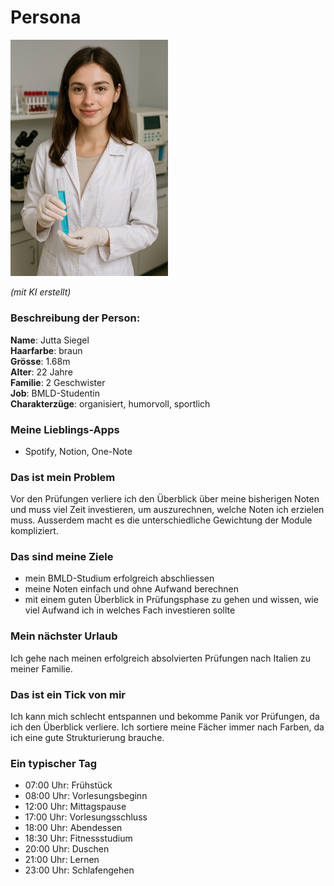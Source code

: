 # Persona
<img src="fotos/Persona_Bild.png" alt="Foto der Persona (mit KI erstellt)" width="50%">

<p style="text-align: left;"><em>(mit KI erstellt)</em></p>

### Beschreibung der Person:
**Name**: Jutta Siegel  
**Haarfarbe**: braun  
**Grösse**: 1.68m  
**Alter**: 22 Jahre  
**Familie**: 2 Geschwister  
**Job**: BMLD-Studentin  
**Charakterzüge**: organisiert, humorvoll, sportlich  

### Meine Lieblings-Apps
- Spotify, Notion, One-Note

### Das ist mein Problem
Vor den Prüfungen verliere ich den Überblick über meine bisherigen Noten und muss viel Zeit investieren, um auszurechnen, welche Noten ich erzielen muss. Ausserdem macht es die unterschiedliche Gewichtung der Module kompliziert.

### Das sind meine Ziele
- mein BMLD-Studium erfolgreich abschliessen
- meine Noten einfach und ohne Aufwand berechnen
- mit einem guten Überblick in Prüfungsphase zu gehen und wissen, wie viel Aufwand ich in welches Fach investieren sollte

### Mein nächster Urlaub
Ich gehe nach meinen erfolgreich absolvierten Prüfungen nach Italien zu meiner Familie.

### Das ist ein Tick von mir
Ich kann mich schlecht entspannen und bekomme Panik vor Prüfungen, da ich den Überblick verliere. Ich sortiere meine Fächer immer nach Farben, da ich eine gute Strukturierung brauche.

### Ein typischer Tag
- 07:00 Uhr: Frühstück
- 08:00 Uhr: Vorlesungsbeginn
- 12:00 Uhr: Mittagspause
- 17:00 Uhr: Vorlesungsschluss
- 18:00 Uhr: Abendessen
- 18:30 Uhr: Fitnessstudium
- 20:00 Uhr: Duschen
- 21:00 Uhr: Lernen
- 23:00 Uhr: Schlafengehen
